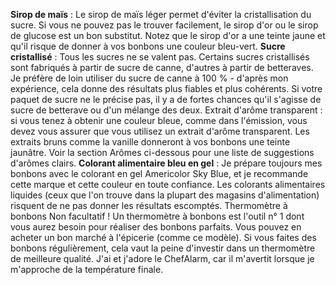 **Sirop de maïs** : Le sirop de maïs léger permet d'éviter la cristallisation du sucre. Si vous ne pouvez pas le trouver facilement, le sirop d'or ou le sirop de glucose est un bon substitut. Notez que le sirop d'or a une teinte jaune et qu'il risque de donner à vos bonbons une couleur bleu-vert.
**Sucre cristallisé** : Tous les sucres ne se valent pas. Certains sucres cristallisés sont fabriqués à partir de sucre de canne, d'autres à partir de betteraves. Je préfère de loin utiliser du sucre de canne à 100 % - d'après mon expérience, cela donne des résultats plus fiables et plus cohérents. Si votre paquet de sucre ne le précise pas, il y a de fortes chances qu'il s'agisse de sucre de betterave ou d'un mélange des deux.
Extrait d'arôme transparent : si vous tenez à obtenir une couleur bleue, comme dans l'émission, vous devez vous assurer que vous utilisez un extrait d'arôme transparent. Les extraits bruns comme la vanille donneront à vos bonbons une teinte jaunâtre. Voir la section Arômes ci-dessous pour une liste de suggestions d'arômes clairs.
**Colorant alimentaire bleu en gel** : Je prépare toujours mes bonbons avec le colorant en gel Americolor Sky Blue, et je recommande cette marque et cette couleur en toute confiance. Les colorants alimentaires liquides (ceux que l'on trouve dans la plupart des magasins d'alimentation) risquent de ne pas donner les résultats escomptés.
Thermomètre à bonbons Non facultatif ! Un thermomètre à bonbons est l'outil n° 1 dont vous aurez besoin pour réaliser des bonbons parfaits. Vous pouvez en acheter un bon marché à l'épicerie (comme ce modèle). Si vous faites des bonbons régulièrement, cela vaut la peine d'investir dans un thermomètre de meilleure qualité. J'ai et j'adore le ChefAlarm, car il m'avertit lorsque je m'approche de la température finale.